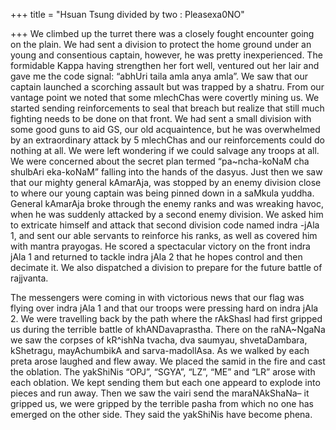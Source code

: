 +++
title = "Hsuan Tsung divided by two : Pleasexa0NO"

+++
We climbed up the turret there was a closely fought encounter going on
the plain. We had sent a division to protect the home ground under an
young and consentious captain, however, he was pretty inexperienced. The
formidable Kappa having strengthen her fort well, ventured out her lair
and gave me the code signal: “abhUri taila amla anya amla”. We saw that
our captain launched a scorching assault but was trapped by a shatru.
From our vantage point we noted that some mlechChas were covertly mining
us. We started sending reinforcements to seal that breach but realize
that still much fighting needs to be done on that front. We had sent a
small division with some good guns to aid GS, our old acquaintence, but
he was overwhelmed by an extraordinary attack by 5 mlechChas and our
reinforcements could do nothing at all. We were left wondering if we
could salvage any troops at all. We were concerned about the secret plan
termed “pa\~ncha-koNaM cha shulbAri eka-koNaM” falling into the hands of
the dasyus. Just then we saw that our mighty general kAmarAja, was
stopped by an enemy division close to where our young captain was being
pinned down in a saMkula yuddha. General kAmarAja broke through the
enemy ranks and was wreaking havoc, when he was suddenly attacked by a
second enemy division. We asked him to extricate himself and attack that
second division code named indra -jAla 1, and sent our able servants to
reinforce his ranks, as well as covered him with mantra prayogas. He
scored a spectacular victory on the front indra jAla 1 and returned to
tackle indra jAla 2 that he hopes control and then decimate it. We also
dispatched a division to prepare for the future battle of rajjvanta.

The messengers were coming in with victorious news that our flag was
flying over indra jAla 1 and that our troops were pressing hard on indra
jAla 2. We were travelling back by the path where the rAkShasI had first
gripped us during the terrible battle of khANDavaprastha. There on the
raNA\~NgaNa we saw the corpses of kR^ishNa tvacha, dva saumyau,
shvetaDambara, kShetragu, mayAchumbikA and sarva-madollAsa. As we walked
by each preta arose laughed and flew away. We placed the samid in the
fire and cast the oblation. The yakShiNis “OPJ”, “SGYA”, “LZ”, “ME” and
“LR” arose with each oblation. We kept sending them but each one
appeard to explode into pieces and run away. Then we saw the vairi send
the maraNAkShaNa– it gripped us, we were gripped by the terrible pasha
from which no one has emerged on the other side. They said the yakShiNis
have become phena.
